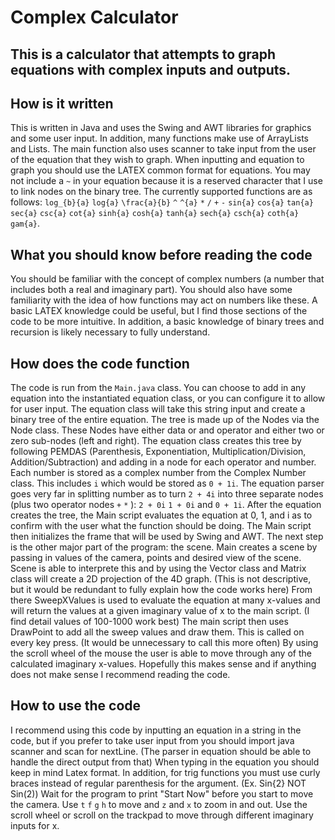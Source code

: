 # Complex Calculator
## This is a calculator that attempts to graph equations with complex inputs and outputs.
## How is it written
This is written in Java and uses the Swing and AWT libraries for graphics and some user input. 
In addition, many functions make use of ArrayLists and Lists. 
The main function also uses scanner to take input from the user of the equation that they wish to graph.
When inputting and equation to graph you should use the LATEX common format for equations.
You may not include a `~` in your equation because it is a reserved character that I use to link nodes on the binary tree.
The currently supported functions are as follows: `log_{b}{a}` `log{a}` `\frac{a}{b}` `^` `^{a}` `*` `/` `+` `-` `sin{a}` `cos{a}` `tan{a}` `sec{a}` `csc{a}` `cot{a}` `sinh{a}` `cosh{a}` `tanh{a}` `sech{a}` `csch{a}` `coth{a}` `gam{a}`.
## What you should know before reading the code
You should be familiar with the concept of complex numbers (a number that includes both a real and imaginary part).
You should also have some familiarity with the idea of how functions may act on numbers like these.
A basic LATEX knowledge could be useful, but I find those sections of the code to be more intuitive.
In addition, a basic knowledge of binary trees and recursion is likely necessary to fully understand.
## How does the code function
The code is run from the `Main.java` class.
You can choose to add in any equation into the instantiated equation class, or you can configure it to allow for user input.
The equation class will take this string input and create a binary tree of the entire equation.
The tree is made up of the Nodes via the Node class. 
These Nodes have either data or and operator and either two or zero sub-nodes (left and right).
The equation class creates this tree by following PEMDAS (Parenthesis, Exponentiation, Multiplication/Division, Addition/Subtraction) and adding in a node for each operator and number.
Each number is stored as a complex number from the Complex Number class.
This includes `i` which would be stored as `0 + 1i`. 
The equation parser goes very far in splitting number as to turn `2 + 4i` into three separate nodes (plus two operator nodes `+` `*` ): `2 + 0i` `1 + 0i` and `0 + 1i`.
After the equation creates the tree, the Main script evaluates the equation at 0, 1, and i as to confirm with the user what the function should be doing.
The Main script then initializes the frame that will be used by Swing and AWT.
The next step is the other major part of the program: the scene.
Main creates a scene by passing in values of the camera, points and desired view of the scene.
Scene is able to interprete this and by using the Vector class and Matrix class will create a 2D projection of the 4D graph.
(This is not descriptive, but it would be redundant to fully explain how the code works here)
From there SweepXValues is used to evaluate the equation at many x-values and will return the values at a given imaginary value of x to the main script.
(I find detail values of 100-1000 work best)
The main script then uses DrawPoint to add all the sweep values and draw them.
This is called on every key press. (It would be unnecessary to call this more often)
By using the scroll wheel of the mouse the user is able to move through any of the calculated imaginary x-values.
Hopefully this makes sense and if anything does not make sense I recommend reading the code.
## How to use the code
I recommend using this code by inputting an equation in a string in the code, but if you prefer to take user input from you should import java scanner and scan for nextLine. (The parser in equation should be able to handle the direct output from that)
When typing in the equation you should keep in mind Latex format.
In addition, for trig functions you must use curly braces instead of regular parenthesis for the argument. (Ex. Sin{2} NOT Sin(2))
Wait for the program to print "Start Now" before you start to move the camera.
Use `t` `f` `g` `h` to move and `z` and `x` to zoom in and out.
Use the scroll wheel or scroll on the trackpad to move through different imaginary inputs for x.

